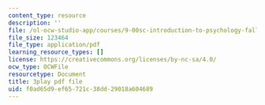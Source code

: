 ```yaml
---
content_type: resource
description: ''
file: /ol-ocw-studio-app/courses/9-00sc-introduction-to-psychology-fall-2011/f0ad65d9ef65721c38dd29018a604689_lanmHS0JwYI.pdf
file_size: 123464
file_type: application/pdf
learning_resource_types: []
license: https://creativecommons.org/licenses/by-nc-sa/4.0/
ocw_type: OCWFile
resourcetype: Document
title: 3play pdf file
uid: f0ad65d9-ef65-721c-38dd-29018a604689
---
```

